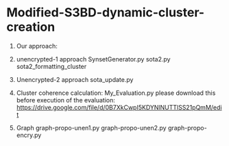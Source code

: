 # Modified-S3BD-dynamic-cluster-creation

1. Our approach:
  
2. unencrypted-1 approach
    SynsetGenerator.py
    sota2.py
    sota2_formatting_cluster
3. Unencrypted-2 approach
    sota_update.py
4. Cluster coherence calculation:
  My_Evaluation.py
please download this before execution of the evaluation: https://drive.google.com/file/d/0B7XkCwpI5KDYNlNUTTlSS21pQmM/edit
  
5. Graph
  graph-propo-unen1.py
  graph-propo-unen2.py
  graph-propo-encry.py

